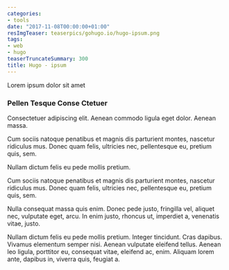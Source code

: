 ```yaml
---
categories:
- tools
date: "2017-11-08T00:00:00+01:00"
resImgTeaser: teaserpics/gohugo.io/hugo-ipsum.png
tags:
- web
- hugo
teaserTruncateSummary: 300
title: Hugo - ipsum
---
```


Lorem ipsum dolor sit amet
### Pellen Tesque Conse Ctetuer

Consectetuer adipiscing elit. Aenean commodo ligula eget dolor. Aenean massa.

Cum sociis natoque penatibus et magnis dis parturient montes, nascetur
ridiculus mus. Donec quam felis, ultricies nec, pellentesque eu,
pretium quis, sem.

Nullam dictum felis eu pede mollis pretium.

<!--more-->

Cum sociis natoque penatibus et magnis dis parturient montes, nascetur
ridiculus mus. Donec quam felis, ultricies nec, pellentesque eu,
pretium quis, sem.

Nulla consequat massa quis enim. Donec pede justo, fringilla vel,
aliquet nec, vulputate eget, arcu. In enim justo, rhoncus ut,
imperdiet a, venenatis vitae, justo.

Nullam dictum felis eu pede mollis pretium. Integer tincidunt. Cras
dapibus. Vivamus elementum semper nisi. Aenean vulputate eleifend
tellus. Aenean leo ligula, porttitor eu, consequat vitae, eleifend ac,
enim. Aliquam lorem ante, dapibus in, viverra quis, feugiat a.

